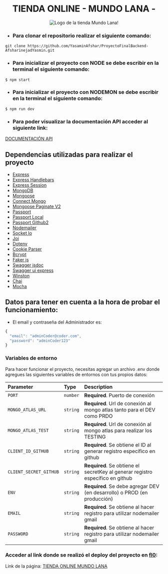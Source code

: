 <h1 align="center">TIENDA ONLINE - MUNDO LANA -</h1>
<p align="center">
  <img src="https://res.cloudinary.com/dsrdpgpzy/image/upload/v1676769670/MULTIMEDIA/logo_gloprt.png" alt="Logo de la tienda Mundo Lana!">
</p>

- ### Para clonar el repositorio realizar el siguiente comando:
```
git clone https://github.com/YasaminAfshar/ProyectoFinalBackend-AfsharinejadYasmin.git
```

- ### Para inicializar el proyecto con NODE se debe escribir en la terminal el siguiente comando:
`$ npm start`

- ### Para inicializar el proyecto con NODEMON se debe escribir en la terminal el siguiente comando:
`$ npm run dev`

- ### Para poder visualizar la documentación API acceder al siguiente link:
[DOCUMENTACIÓN API](http://localhost:8080/docs/)


## Dependencias utilizadas para realizar el proyecto

- [Express](https://www.npmjs.com/package/express)
- [Express Handlebars](https://www.npmjs.com/package/express-handlebars)
- [Express Session](https://www.npmjs.com/package/express-session)
- [MongoDB](https://www.mongodb.com/es)
- [Mongoose](https://www.npmjs.com/package/mongoose)
- [Connect Mongo](https://www.npmjs.com/package/connect-mongo)
- [Mongoose Paginate V2](https://www.npmjs.com/package/mongoose-paginate-v2)
- [Passport](https://www.npmjs.com/package/passport)
- [Passport Local](https://www.npmjs.com/package/passport-local)
- [Passport Github2](https://www.passportjs.org/packages/passport-github2/)
- [Nodemailer](https://www.npmjs.com/package/nodemailer)
- [Socket Io](https://www.npmjs.com/package/socket.io)
- [Joi](https://www.npmjs.com/package/joi)
- [Dotenv](https://www.npmjs.com/package/dotenv)
- [Cookie Parser](https://www.npmjs.com/package/cookie-parser)
- [Bcrypt](https://www.npmjs.com/package/bcrypt)
- [Faker js](https://www.npmjs.com/package/@faker-js/faker)
- [Swagger jsdoc](https://www.npmjs.com/package/swagger-jsdoc)
- [Swagger ui express](https://www.npmjs.com/package/swagger-ui-express)
- [Winston](https://www.npmjs.com/package/winston)
- [Chai](https://www.npmjs.com/package/chai)
- [Mocha](https://www.npmjs.com/package/mocha)

## Datos para tener en cuenta a la hora de probar el funcionamiento:

- El email y contraseña del Administrador es: 

```javascript
{
  "email": "adminCoder@coder.com",
  "password": "adminCoder123"
}
```

### Variables de entorno

Para hacer funcionar el proyecto, necesitas agregar un archivo .env donde agregues las siguientes variables de entornos con tus propios datos:

| Parameter                 | Type     | Description                                                                     |
| :------------------------ | :------- | :------------------------------------------------------------------------------ |
| `PORT`                    | `number` | **Required**. Puerto de conexión                                                |
| `MONGO_ATLAS_URL`         | `string` | **Required**. Url de conexión al mongo atlas tanto para el DEV como PRDO        |
| `MONGO_ATLAS_TEST`        | `string` | **Required**. Url de conexión al mongo atlas para realizar los TESTING          |
| `CLIENT_ID_GITHUB`        | `string` | **Required**. Se obtiene el ID al generar registro específico en github         |
| `CLIENT_SECRET_GITHUB`    | `string` | **Required**. Se obtiene el secretKey al generar registro específico en github  |
| `ENV`                     | `string` | **Required**. Se debe agregar DEV (en desarrollo) o PROD (en producción)        |
| `EMAIL`                   | `string` | **Required**. Se obtiene al hacer registro para utilizar nodemailer gmail       |
| `PASSWORD`                | `string` | **Required**. Se obtiene al hacer registro para utilizar nodemailer gmail       |

### Acceder al link donde se realizó el deploy del proyecto en [fl0](https://app.fl0.com/):

Link de la página: [TIENDA ONLINE MUNDO LANA](https://mundo-lana.vercel.app/category/kit)
